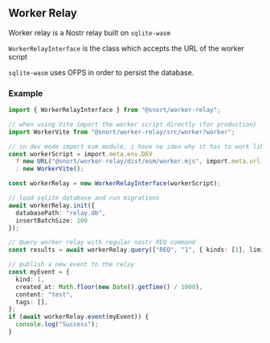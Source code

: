 ## Worker Relay

Worker relay is a Nostr relay built on `sqlite-wasm`

`WorkerRelayInterface` is the class which accepts the URL of the worker script

`sqlite-wasm` uses OFPS in order to persist the database.

### Example

```typescript
import { WorkerRelayInterface } from "@snort/worker-relay";

// when using Vite import the worker script directly (for production)
import WorkerVite from "@snort/worker-relay/src/worker?worker";

// in dev mode import esm module, i have no idea why it has to work like this
const workerScript = import.meta.env.DEV
  ? new URL("@snort/worker-relay/dist/esm/worker.mjs", import.meta.url)
  : new WorkerVite();

const workerRelay = new WorkerRelayInterface(workerScript);

// load sqlite database and run migrations
await workerRelay.init({
  databasePath: "relay.db",
  insertBatchSize: 100
});

// Query worker relay with regular nostr REQ command
const results = await workerRelay.query(["REQ", "1", { kinds: [1], limit: 10 }]);

// publish a new event to the relay
const myEvent = {
  kind: 1,
  created_at: Math.floor(new Date().getTime() / 1000),
  content: "test",
  tags: [],
};
if (await workerRelay.event(myEvent)) {
  console.log("Success");
}
```
